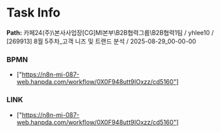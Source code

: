 # Task Info

**Path:** 카페24(주)\본사사업장\[CG]MI본부\B2B협력그룹\B2B협력1팀 / yhlee10 / [269913] 8월 5주차_고객 니즈 및 트랜드 분석 / 2025-08-29_00-00-00

### BPMN
- ["https://n8n-mi-087-web.hanpda.com/workflow/0X0F948utt9IOxzz/cd5160"]

### LINK
- ["https://n8n-mi-087-web.hanpda.com/workflow/0X0F948utt9IOxzz/cd5160"]


